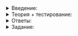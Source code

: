 <details>
<summary>Введение:</summary>

# Введение

До сих пор вы создавали одиночные объекты в динамической памяти, а в этой теме научитесь работать с массивами и сделаете собственный контейнер — односвязный список. Это позволит лучше разобраться в устройстве контейнеров C++ и эффективно их использовать.

</details>

<details>
<summary>Теория + тестирование:</summary>

# Как устроен односвязный список

В предыдущих уроках вы использовали контейнеры стандартной библиотеки. Даже в основе вспомогательного класса  `PtrVector`  лежал контейнер  `vector`. Теперь у вас достаточно знаний, чтобы с нуля создать первый собственный контейнер — односвязный список. Это позволит разобраться в том, как устроены связные структуры данных.

Односвязный список ещё называют линейным однонаправленным списком. Эта структура данных состоит из элементов одного типа. Их логически связывают между собой указатели. Каждый элемент списка указывает на следующий, а последний — на  `nullptr`. Хранятся элементы списка, как правило, в динамической памяти.

![1.png](https://github.com/AYglazk0v/practicum_Cpp_developer/blob/main/sprint6/%D0%9E%D0%B4%D0%BD%D0%BE%D1%81%D0%B2%D1%8F%D0%B7%D0%BD%D1%8B%D0%B9_%D1%81%D0%BF%D0%B8%D1%81%D0%BE%D0%BA/%D0%9A%D0%B0%D0%BA_%D1%83%D1%81%D1%82%D1%80%D0%BE%D0%B5%D0%BD_%D0%BE%D0%B4%D0%BD%D0%BE%D1%81%D0%B2%D1%8F%D0%B7%D0%BD%D1%8B%D0%B9_%D1%81%D0%BF%D0%B8%D1%81%D0%BE%D0%BA/img/1.png?raw=true)

_Каждый элемент односвязного списка ссылается на следующий элемент_

Структура односвязного списка такова, что передвигаться по его элементам можно только в прямом направлении. Узнать адрес предыдущего элемента, опираясь лишь на содержимое текущего элемента, невозможно.

Односвязный список допускает следующие операции:

-   вставка элемента в начало или конец списка,
-   вставка элемента после некоторого элемента списка,
-   удаление элемента, следующего за данным элементом списка,
-   проверка списка на пустоту,
-   определение количества элементов в списке.

Достоинства односвязного списка:

-   вставка и удаление элемента выполняются за константное время, то есть не зависят от количества элементов и позиции вставляемого или удаляемого элемента;
-   размер списка ограничен лишь объёмом доступной памяти.

Недостатки односвязного списка следуют из особенностей его структуры:

-   Узнать адрес элемента по его порядковому номеру — операция линейной сложности. Чтобы определить адрес N-го элемента списка, нужно последовательно перебрать все N-1 элементов, начиная с первого элемента.
-   Неэффективное расходование памяти: помимо данных, каждый элемент списка хранит указатель на следующий элемент. Кроме того, при каждом создании объекта в динамической памяти пара десятков байт расходуется на поддержание структуры кучи.
-   Не такая высокая эффективность вставки и удаления. Каждая вставка и каждое удаление обращаются к операциям работы с кучей:  `new`  или  `delete`. Считается, что эти операции работают за константное время, однако константа может быть достаточно большой. При этом выполняется сложный код синхронизации между потоками, и могут быть задействованы низкоуровневые механизмы работы с памятью.
-   Соседние элементы списка могут располагаться в памяти непоследовательно, что снижает эффективность работы кэш-памяти.

Тем не менее односвязный список — одна из базовых связанных структур данных. Понять, как он работает, — значит сделать первый шаг к разработке более сложных структур. В стандартной библиотеке односвязный список представлен шаблоном класса  [`forward_list`](https://en.cppreference.com/w/cpp/container/forward_list). Вам предстоит разработать его аналог —  `SingleLinkedList`, то есть односвязный список.

Контейнер способен хранить данные произвольного типа, поэтому соответствующий класс следует объявить шаблонным:

```cpp
template <typename Type>
class SingleLinkedList {
    ...
};

```

Элемент списка называется «узел». Элемент списка можно представить в виде структуры  `Node`, которая содержит значение элемента и указатель на следующий узел. Можно сделать структуру  `Node`  шаблонной, а можно просто поместить её внутрь шаблонного класса  `SingleLinkedList`. В этом случае полное имя  `SingleLinkedList<Type>::Node`  будет содержать информацию о типе значения, которое хранится в узле:

```cpp
template <typename Type>
class SingleLinkedList {
    // Узел списка
    struct Node {
        Node() = default;
        Node(const Type& val, Node* next)
            : value(val)
            , next_node(next) {
        }
        Type value;
        Node* next_node = nullptr;
    };
    ...
};

```

----------

В списке 20 элементов. Какими данными нужно воспользоваться, чтобы узнать десятый из них?

-   Адресом первого узла.
    
-   Адресом последнего узла.
    
-   Для первых девяти узлов — адресом следующего.
    
-   Для десятого узла — адресом следующего.
    
-   Размером списка.
    

Каждый узел списка знает, где находится следующий за ним элемент, а информацией о местоположении первого узла владеет сам класс списка. Так класс списка может управлять своим содержимым — достаточно знать адрес первого элемента, чтобы добраться до всех остальных.

В простейшем случае списку, чтобы управлять своими элементами, достаточно хранить указатель на первый элемент.

![2.png](https://github.com/AYglazk0v/practicum_Cpp_developer/blob/main/sprint6/%D0%9E%D0%B4%D0%BD%D0%BE%D1%81%D0%B2%D1%8F%D0%B7%D0%BD%D1%8B%D0%B9_%D1%81%D0%BF%D0%B8%D1%81%D0%BE%D0%BA/%D0%9A%D0%B0%D0%BA_%D1%83%D1%81%D1%82%D1%80%D0%BE%D0%B5%D0%BD_%D0%BE%D0%B4%D0%BD%D0%BE%D1%81%D0%B2%D1%8F%D0%B7%D0%BD%D1%8B%D0%B9_%D1%81%D0%BF%D0%B8%D1%81%D0%BE%D0%BA/img/2.png?raw=true)

_Список содержит указатель на первый элемент_

Если представить список так, для его хранения потребуется минимум памяти в области стека — всего четыре или восемь байт в зависимости от размера указателя. Все остальные данные хранятся в области кучи. Но у такого способа есть недостаток — узнать количество элементов в списке можно, только пройдясь по всем его элементам.

Чтобы время вычисления длины списка не зависело от количества его элементов, можно пожертвовать четырьмя или восемью байтами и добавить в список дополнительное поле, которое хранило бы размер списка.

![3.png](https://github.com/AYglazk0v/practicum_Cpp_developer/blob/main/sprint6/%D0%9E%D0%B4%D0%BD%D0%BE%D1%81%D0%B2%D1%8F%D0%B7%D0%BD%D1%8B%D0%B9_%D1%81%D0%BF%D0%B8%D1%81%D0%BE%D0%BA/%D0%9A%D0%B0%D0%BA_%D1%83%D1%81%D1%82%D1%80%D0%BE%D0%B5%D0%BD_%D0%BE%D0%B4%D0%BD%D0%BE%D1%81%D0%B2%D1%8F%D0%B7%D0%BD%D1%8B%D0%B9_%D1%81%D0%BF%D0%B8%D1%81%D0%BE%D0%BA/img/3.png?raw=true)

_Чтобы не тратить время на подсчёт элементов списка, в него добавили поле  `size_`_

Пользовательский код не должен иметь возможности обратиться к узлам односвязного списка, так как:

-   Пользовательский код может случайно модифицировать структуру данных односвязного списка и нарушить её целостность. Это чревато сбоями в работе программы или утечками памяти.
-   Прямой доступ к элементам списка усложняет обход его элементов и вынуждает пользователей применять указатели.
-   Изменения в реализации списка или его узлов могут повлиять на работоспособность пользовательского кода.

Поэтому для доступа к элементам стандартных контейнеров применяют вспомогательные объекты — итераторы, которые:

-   «‎Знают»‎ о внутреннем устройстве контейнера и умеют перемещаться с одного элемента на другой.
-   Скрывают служебные данные от пользовательского кода и предоставляют простой интерфейс. Используя его, можно обращаться к значениям элементов списка и к следующему элементу.
-   Играют роль указателей на элементы контейнера в операциях вставки и удаления элементов.
-   Служат посредниками между контейнерами и алгоритмами, благодаря чему один и тот же алгоритм можно использовать с разными контейнерами.

Итератор односвязного списка хранит указатель на текущий узел. Этих данных достаточно, чтобы иметь доступ к значению узла и перемещаться к следующему узлу.

![4.png](https://github.com/AYglazk0v/practicum_Cpp_developer/blob/main/sprint6/%D0%9E%D0%B4%D0%BD%D0%BE%D1%81%D0%B2%D1%8F%D0%B7%D0%BD%D1%8B%D0%B9_%D1%81%D0%BF%D0%B8%D1%81%D0%BE%D0%BA/%D0%9A%D0%B0%D0%BA_%D1%83%D1%81%D1%82%D1%80%D0%BE%D0%B5%D0%BD_%D0%BE%D0%B4%D0%BD%D0%BE%D1%81%D0%B2%D1%8F%D0%B7%D0%BD%D1%8B%D0%B9_%D1%81%D0%BF%D0%B8%D1%81%D0%BE%D0%BA/img/4.png?raw=true)

_Итератор хранит указатель на узел списка_

Операции вставки и удаления элемента из односвязного списка требуют указателя на элемент, предшествующий позиции вставки/удаления. В этих операциях такой объект используется как опорный. Поэтому помимо знакомых вам итераторов  `begin`  и  `end`, присущих другим контейнерам, односвязному списка нужен итератор  `before_begin`. Данный итератор ссылается на позицию перед первым элементом:

![5.png](https://github.com/AYglazk0v/practicum_Cpp_developer/blob/main/sprint6/%D0%9E%D0%B4%D0%BD%D0%BE%D1%81%D0%B2%D1%8F%D0%B7%D0%BD%D1%8B%D0%B9_%D1%81%D0%BF%D0%B8%D1%81%D0%BE%D0%BA/%D0%9A%D0%B0%D0%BA_%D1%83%D1%81%D1%82%D1%80%D0%BE%D0%B5%D0%BD_%D0%BE%D0%B4%D0%BD%D0%BE%D1%81%D0%B2%D1%8F%D0%B7%D0%BD%D1%8B%D0%B9_%D1%81%D0%BF%D0%B8%D1%81%D0%BE%D0%BA/img/5.png?raw=true)

_Итераторы  `before_begin`,  `begin`  и  `end`_

Итератор, хранящий позицию  `before_begin`, обычно ссылается на фиктивный узел списка. Этот узел можно создать при инициализации списка и использовать лишь для хранения указателя на первый «‎настоящий»‎ элемент и никогда — для хранения данных. Поэтому его можно хранить не только в куче, но и в самом списке, вместо указателя на первый элемент.

![6.png](https://github.com/AYglazk0v/practicum_Cpp_developer/blob/main/sprint6/%D0%9E%D0%B4%D0%BD%D0%BE%D1%81%D0%B2%D1%8F%D0%B7%D0%BD%D1%8B%D0%B9_%D1%81%D0%BF%D0%B8%D1%81%D0%BE%D0%BA/%D0%9A%D0%B0%D0%BA_%D1%83%D1%81%D1%82%D1%80%D0%BE%D0%B5%D0%BD_%D0%BE%D0%B4%D0%BD%D0%BE%D1%81%D0%B2%D1%8F%D0%B7%D0%BD%D1%8B%D0%B9_%D1%81%D0%BF%D0%B8%D1%81%D0%BE%D0%BA/img/6.png?raw=true)

_Узлы, на которые ссылаются итераторы  `begin`,  `before_begin`  и  `end`_

```cpp
template <typename Type>
class SingleLinkedList {
    struct Node { ... };
private:
    Node head_;
    size_t size_;
};

```

Далее вы примените теорию на практике и шаг за шагом реализуете односвязный список. Начнём с пустого списка.

----------

Для чего нужен фиктивный узел будет ясно ближе к концу темы. А пока что ответьте на вопрос: какие проблемы он может создать?

-   Если список хранит большие объекты, то будет расходоваться лишняя память.
    
-   Не получится использовать список с типами, не имеющими конструктора по умолчанию.
    
-   Будет лишний элемент при проходе списка от начала до конца.
    
-   Нельзя создать пустой список.
    

Эти две проблемы можно обойти, но код усложнится. Поэтому будем считать, что элемент  `Type`  легко создаётся конструктором без параметров и не занимает много места.

</details>

<details>
<summary>Ответы:</summary>

# Ответы на задания

----------

В списке 20 элементов. Какими данными нужно воспользоваться, чтобы узнать десятый из них?

-   **(+)**  Адресом первого узла.
    
-   **(-)**  Адресом последнего узла.
    
-   **(+)**  Для первых девяти узлов — адресом следующего.
    
-   **(-)**  Для десятого узла — адресом следующего.
    
-   **(-)**  Размером списка.
    

----------

Для чего нужен фиктивный узел будет ясно ближе к концу темы. А пока что ответьте на вопрос: какие проблемы он может создать?

-   **(+)**  Если список хранит большие объекты, то будет расходоваться лишняя память.

> Фиктивный узел будет хранить один объект типа  `Type`, который не соответствует никакому значению. Это лишние данные.

-   **(+)**  Не получится использовать список с типами, не имеющими конструктора по умолчанию.

> При создании фиктивного узла нужно создать объект типа  `Type`. Параметры конструктора при этом не передаются.

-   **(-)**  Будет лишний элемент при проходе списка от начала до конца.

> `begin`  указывает на позицию после фиктивного, так что при проходе по списку вы не увидите фиктивный элемент.

-   **(-)**  Нельзя создать пустой список.

> Свежесконструированный список имеет размер 0 и состоит из одного фиктивного узла. Мы считаем такой список пустым.

</details>

<details>
<summary>Задание:</summary>

## Задание

Создайте шаблонный класс односвязного списка  `SingleLinkedList<Type>`  со следующим функционалом:

-   конструктор по умолчанию, который создаёт пустой список;
-   метод  `GetSize`, который возвращает количество элементов в списке;
-   метод  `IsEmpty`, который возвращает  `true`, если список пустой, и  `false`  в противном случае.

### Что отправлять на проверку

Только код с шаблоном класса  `SingleLinkedList`  и нужными для его работы директивами  `#include`. Функция  `main`  будет проигнорирована.

### Ограничения

Сохраните сигнатуры всех публичных методов класса  `SingleLinkedList`  неизменными, чтобы код скомпилировался без ошибок.

Не изменяйте поля класса: не добавляйте новые и не удаляйте старые, а также не меняйте их порядок.

### Как будет тестироваться ваш код

Тренажёр проверит, что в шаблоне  `SingleLinkedList`  метод  `IsEmpty`  возвращает  `true`, а метод  `GetSize`  — нулевое значение. Функция  `main`  будет проигнорирована.

### Подсказка

-   Односвязный список считается пустым, только если в нём ноль элементов.
-   Не мудрите — в этом задании нужно всего лишь реализовать пустой односвязный список.
-   Если явно заданных конструкторов нет, компилятор сам сгенерирует конструктор по умолчанию. Не забудьте задать корректные значения полям класса.

</details>
